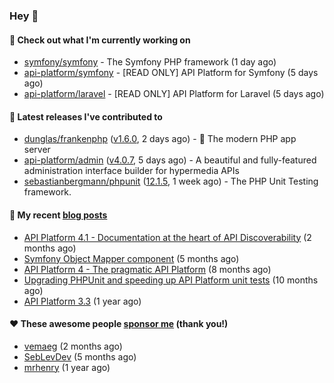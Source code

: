 ### Hey 👋

#### 👷 Check out what I'm currently working on

- [symfony/symfony](https://github.com/symfony/symfony) - The Symfony PHP framework (1 day ago)
- [api-platform/symfony](https://github.com/api-platform/symfony) - [READ ONLY] API Platform for Symfony (5 days ago)
- [api-platform/laravel](https://github.com/api-platform/laravel) - [READ ONLY] API Platform for Laravel (5 days ago)

#### 🔭 Latest releases I've contributed to

- [dunglas/frankenphp](https://github.com/dunglas/frankenphp) ([v1.6.0](https://github.com/dunglas/frankenphp/releases/tag/v1.6.0), 2 days ago) - 🧟 The modern PHP app server
- [api-platform/admin](https://github.com/api-platform/admin) ([v4.0.7](https://github.com/api-platform/admin/releases/tag/v4.0.7), 5 days ago) - A beautiful and fully-featured administration interface builder for hypermedia APIs
- [sebastianbergmann/phpunit](https://github.com/sebastianbergmann/phpunit) ([12.1.5](https://github.com/sebastianbergmann/phpunit/releases/tag/12.1.5), 1 week ago) - The PHP Unit Testing framework.

#### 📜 My recent [blog posts](https://soyuka.me)

- [API Platform 4.1 - Documentation at the heart of API Discoverability](https://soyuka.me/api-platform-4-1-documentation-heart-api-discoverability/) (2 months ago)
- [Symfony Object Mapper component](https://soyuka.me/symfony-object-mapper-component/) (5 months ago)
- [API Platform 4 - The pragmatic API Platform](https://soyuka.me/api-platform-4-the-pragmatic-api-platform/) (8 months ago)
- [Upgrading PHPUnit and speeding up API Platform unit tests](https://soyuka.me/upgrading-phpunit-and-speeding-up-api-platform-unit-tests/) (10 months ago)
- [API Platform 3.3](https://soyuka.me/api-platform-3.3/) (1 year ago)

#### ❤️ These awesome people [sponsor me](https://github.com/sponsors/soyuka) (thank you!)

- [vemaeg](https://github.com/vemaeg) (2 months ago)
- [SebLevDev](https://github.com/SebLevDev) (5 months ago)
- [mrhenry](https://github.com/mrhenry) (1 year ago)
